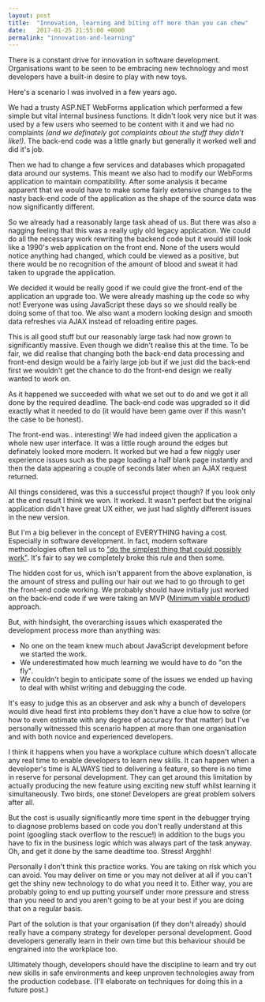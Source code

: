 ```yaml
---
layout: post
title:  "Innovation, learning and biting off more than you can chew"
date:   2017-01-25 21:55:00 +0000
permalink: "innovation-and-learning"
---
```


There is a constant drive for innovation in software development. Organisations want to be seen to be embracing new technology and
most developers have a built-in desire to play with new toys.

Here's a scenario I was involved in a few years ago.

We had a trusty ASP.NET WebForms application which performed a few simple but vital internal business functions. It didn't look very nice
but it was used by a few users who seemed to be content with it and we had no complaints *(and we definately got complaints about the
stuff they didn't like!)*. The back-end code was a little gnarly but generally it worked well and did it's job.

Then we had to change a few services and databases which propagated data around our systems. This meant we also had to modify our
WebForms application to maintain compatibility. After some analysis it became apparent that we would have to make some fairly
extensive changes to the nasty back-end code of the application as the shape of the source data was now significantly different.

So we already had a reasonably large task ahead of us. But there was also a nagging feeling that this was a really ugly old legacy application.
We could do all the necessary work rewriting the backend code but it would still look like a 1990's web application on the front end.
None of the users would notice anything had changed, which could be viewed as a positive, but there would be no recognition of the amount
of blood and sweat it had taken to upgrade the application.

We decided it would be really good if we could give the front-end of the application an upgrade too. We were already mashing up the code so
why not! Everyone was using JavaScript these days so we should really be doing some of that too. We also want a modern looking design and
smooth data refreshes via AJAX instead of reloading entire pages.

This is all good stuff but our reasonably large task had now grown to significantly massive. Even though we didn't realise this at the time.
To be fair, we did realise that changing both the back-end data processing and front-end design would be a fairly large job but if we just
did the back-end first we wouldn't get the chance to do the front-end design we really wanted to work on.

As it happened we succeeded with what we set out to do and we got it all done by the required deadline. The back-end code was upgraded so it
did exactly what it needed to do (it would have been game over if this wasn't the case to be honest).

The front-end was.. interesting! We had indeed given the application a whole new user interface. It was a little rough around the edges but definately looked more modern.
It worked but we had a few niggly user experience issues such as the page loading a half blank page instantly and then the data appearing a couple of
seconds later when an AJAX request returned.

All things considered, was this a successful project though? If you look only at the end result I think we won. It worked. It wasn't perfect but the
original application didn't have great UX either, we just had slightly different issues in the new version.

But I'm a big believer in the concept of EVERYTHING having a cost. Especially in software development. In fact, modern software methodologies often tell
us to ["do the simplest thing that could possibly work"](http://ronjeffries.com/xprog/articles/practices/pracsimplest/). It's fair to say we completely
broke this rule and then some.

The hidden cost for us, which isn't apparent from the above explanation, is the amount of stress and pulling our hair out we had to go through to
get the front-end code working. We probably should have initially just worked on the back-end code if we were taking
an MVP ([Minimum viable product](https://en.wikipedia.org/wiki/Minimum_viable_product)) approach.

But, with hindsight, the overarching issues which exasperated the development process more than anything was:
* No one on the team knew much about JavaScript development before we started the work.
* We underestimated how much learning we would have to do "on the fly".
* We couldn't begin to anticipate some of the issues we ended up having to deal with whilst writing and debugging the code.

It's easy to judge this as an observer and ask why a bunch of developers would dive head first into problems they don't have a clue how to solve (or how
to even estimate with any degree of accuracy for that matter) but I've personally witnessed this scenario happen at more than one organisation and
with both novice and experienced developers.

I think it happens when you have a workplace culture which doesn't allocate any real time to enable developers to learn new skills.
It can happen when a developer's time is ALWAYS tied to delivering a feature, so there is no time in reserve for personal development. They can get around
this limitation by actually producing the new feature using exciting new stuff whilst learning it simultaneously. Two birds, one stone! Developers are great problem solvers after all.

But the cost is usually significantly more time spent in the debugger trying to diagnose problems based on code you don't really understand at this
point (googling stack overflow to the rescue!) in addition to the bugs you have to fix in the business logic which was always part of the task anyway. Oh, and get it done
by the same deadtime too. Stress! Argghh!

Personally I don't think this practice works. You are taking on risk which you can avoid. You may deliver on time or you may not deliver at all if you
can't get the shiny new technology to do what you need it to. Either way, you are probably going to end up putting yourself under more pressure and stress than
you need to and you aren't going to be at your best if you are doing that on a regular basis.

Part of the solution is that your organisation (if they don't already) should really have a company strategy for developer personal development. Good developers
generally learn in their own time but this behaviour should be engrained into the workplace too.

Ultimately though, developers should have the discipline to learn and try out new skills in safe environments and keep unproven technologies away from the production codebase. (I'll elaborate on techniques for doing this in a future post.)